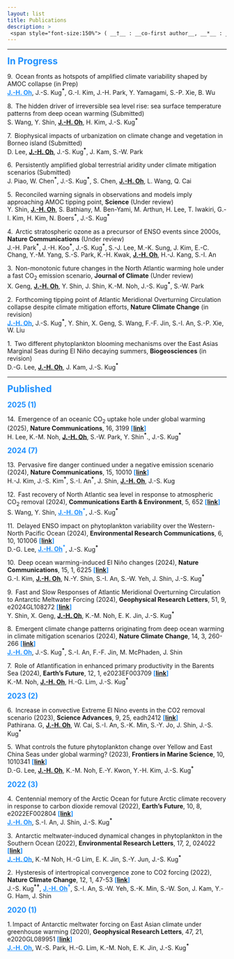 ```yaml
---
layout: list
title: Publications
description: > 
 <span style="font-size:150%"> ( __†__ : __co-first author__, __*__ : __corresponding author__ )</span>  
--- 
```

<!--sitemap: false-->
---
 <span style="color: DodgerBlue; font-size:150%"> __In Progress__</span>  

9.  Ocean fronts as hotspots of amplified climate variability shaped by AMOC collapse (in Prep)<br>
<span style="color: DodgerBlue">__<U>J.-H. Oh</U>__</span>, J.-S. Kug<sup>__\*__</sup>, G.-I. Kim, J.-H. Park, Y. Yamagami, S.-P. Xie, B. Wu

8.  The hidden driver of irreversible sea level rise: sea surface temperature patterns from deep ocean warming (Submitted)<br>
S. Wang, Y. Shin, __<U>J.-H. Oh</U>__, H. Kim, J.-S. Kug<sup>__\*__</sup>

7.  Biophysical impacts of urbanization on climate change and vegetation in Borneo island (Submitted)<br>
D. Lee, __<U>J.-H. Oh</U>__, J.-S. Kug<sup>__\*__</sup>, J. Kam, S.-W. Park  

6.  Persistently amplified global terrestrial aridity under climate mitigation scenarios (Submitted)<br>
J. Piao, W. Chen<sup>__\*__</sup>, J.-S. Kug<sup>__\*__</sup>, S. Chen, __<U>J.-H. Oh</U>__, L. Wang, Q. Cai 

5.  Reconciled warning signals in observations and models imply approaching AMOC tipping point, __Science__ (Under review)<br>
Y. Shin, __<U>J.-H. Oh</U>__, S. Bathiany, M. Ben-Yami, M. Arthun, H. Lee, T. Iwakiri, G.-I. Kim, H. Kim, N. Boers<sup>__\*__</sup>, J.-S. Kug<sup>__\*__</sup>

4.  Arctic stratospheric ozone as a precursor of ENSO events since 2000s, __Nature Communications__ (Under review)<br>
J.-H. Park<sup>__\*__</sup>, J.-H. Koo<sup>__\*__</sup>, J.-S. Kug<sup>__\*__</sup>, S.-J. Lee, M.-K. Sung, J. Kim, E.-C. Chang, Y.-M. Yang, S.-S. Park, K.-H. Kwak, __<U>J.-H. Oh</U>__, H.-J. Kang, S.-I. An

3.  Non-monotonic future changes in the North Atlantic warming hole under a fast CO<sub>2</sub> emission scenario, __Journal of Climate__ (Under review)<br>
X. Geng, __<U>J.-H. Oh</U>__, Y. Shin, J. Shin, K.-M. Noh, J.-S. Kug<sup>__\*__</sup>, S.-W. Park

2.  Forthcoming tipping point of Atlantic Meridional Overturning Circulation collapse despite climate mitigation efforts, __Nature Climate Change__ (in revision)<br>
<span style="color: DodgerBlue">__<U>J.-H. Oh</U>__</span>, J.-S. Kug<sup>__\*__</sup>, Y. Shin, X. Geng, S. Wang, F.-F. Jin, S.-I. An, S.-P. Xie, W. Liu

1.  Two different phytoplankton blooming mechanisms over the East Asias Marginal Seas during El Niño decaying summers, __Biogeosciences__ (in revision)<br>
D.-G. Lee, __<U>J.-H. Oh</U>__, J. Kam, J.-S. Kug<sup>__\*__</sup>

---
<span style="color: DodgerBlue; font-size:150%"> __Published__</span>  

<span style="color: DodgerBlue; font-size:120%"> __2025 (1)__</span>  

14.  Emergence of an oceanic CO<sub>2</sub> uptake hole under global warming (2025), __Nature Communications__, 16, 3199  <span style="color: DodgerBlue"> __[[link](https://www.nature.com/articles/s41467-025-57724-7)]__</span>   
H. Lee, K.-M. Noh, __<U>J.-H. Oh</U>__, S.-W. Park, Y. Shin<sup>__\*__</sup>., J.-S. Kug<sup>__\*__</sup>

<span style="color: DodgerBlue; font-size:120%"> __2024 (7)__</span>  

13.  Pervasive fire danger continued under a negative emission scenario (2024), __Nature Communications__, 15, 10010 <span style="color: DodgerBlue"> __[[link](https://www.nature.com/articles/s41467-024-54339-2)]__</span>   
H.-J. Kim, J.-S. Kim<sup>__\*__</sup>, S.-I. An<sup>__\*__</sup>, J. Shin, __<U>J.-H. Oh</U>__, J.-S. Kug

12.  Fast recovery of North Atlantic sea level in response to atmospheric CO<sub>2</sub> removal (2024),  __Communications Earth & Environment__, 5, 652  <span style="color: DodgerBlue"> __[[link](https://doi.org/10.1038/s43247-024-01835-4)]__</span>    
S. Wang, Y. Shin, <span style="color: DodgerBlue">__<U>J.-H. Oh</U>__<sup>__\*__</sup></span>, J.-S. Kug<sup>__\*__</sup>

11.  Delayed ENSO impact on phytoplankton variability over the Western-North Pacific Ocean (2024),  __Environmental Research Communications__, 6, 10, 101006 <span style="color: DodgerBlue"> __[[link](https://doi.org/10.1088/2515-7620/ad8058)]__</span>    
D.-G. Lee, <span style="color: DodgerBlue">__<U>J.-H. Oh</U>__<sup>__\*__</sup></span>, J.-S. Kug<sup>__\*__</sup>

10.  Deep ocean warming-induced El Niño changes (2024), __Nature Communications__, 15, 1, 6225 <span style="color: DodgerBlue"> __[[link](https://www.nature.com/articles/s41467-024-50663-9)]__</span>    
G.-I. Kim, __<U>J.-H. Oh</U>__, N.-Y. Shin, S.-I. An, S.-W. Yeh, J. Shin, J.-S. Kug<sup>__\*__</sup>

9. 	Fast and Slow Responses of Atlantic Meridional Overturning Circulation to Antarctic Meltwater Forcing (2024), __Geophysical Research Letters__, 51, 9, e2024GL108272<span style="color: DodgerBlue"> __[[link](https://agupubs.onlinelibrary.wiley.com/doi/10.1029/2024GL108272)]__</span>    
Y. Shin, X. Geng, __<U>J.-H. Oh</U>__, K.-M. Noh, E. K. Jin, J.-S. Kug<sup>__\*__</sup> 

8.  Emergent climate change patterns originating from deep ocean warming in climate mitigation scenarios (2024), __Nature Climate Change__, 14, 3, 260-266 <span style="color: DodgerBlue"> __[[link](https://www.nature.com/articles/s41558-024-01928-0)]__</span>    
<span style="color: DodgerBlue">__<U>J.-H. Oh</U>__</span>, J.-S. Kug<sup>__\*__</sup>, S.-I. An, F.-F. Jin, M. McPhaden, J. Shin

7. 	Role of Atlantification in enhanced primary productivity in the Barents Sea (2024), __Earth’s Future__, 12, 1, e2023EF003709 <span style="color: DodgerBlue"> __[[link](https://agupubs.onlinelibrary.wiley.com/doi/10.1029/2023EF003709?af=R)]__</span>    
K.-M. Noh, __<U>J.-H. Oh</U>__, H.-G. Lim, J.-S. Kug<sup>__\*__</sup>

<span style="color: DodgerBlue; font-size:120%"> __2023 (2)__</span>  

6. 	Increase in convective Extreme El Nino events in the CO2 removal scenario (2023), __Science Advances__, 9, 25, eadh2412 <span style="color: DodgerBlue"> __[[link](https://www.science.org/doi/10.1126/sciadv.adh2412)]__</span>    
Pathirana. G, __<U>J.-H. Oh</U>__, W. Cai, S.-I. An, S.-K. Min, S.-Y. Jo, J. Shin, J.-S. Kug<sup>__\*__</sup>

5. 	What controls the future phytoplankton change over Yellow and East China Seas under global warming? (2023), __Frontiers in Marine Science__, 10, 1010341 <span style="color: DodgerBlue"> __[[link](https://www.frontiersin.org/journals/marine-science/articles/10.3389/fmars.2023.1010341/full)]__</span>    
D.-G. Lee, __<U>J.-H. Oh</U>__, K.-M. Noh, E.-Y. Kwon, Y.-H. Kim, J.-S. Kug<sup>__\*__</sup>

<span style="color: DodgerBlue; font-size:120%"> __2022 (3)__</span>

4. 	Centennial memory of the Arctic Ocean for future Arctic climate recovery in response to carbon dioxide removal (2022), __Earth’s Future__, 10, 8, e2022EF002804 <span style="color: DodgerBlue"> __[[link](https://agupubs.onlinelibrary.wiley.com/doi/full/10.1029/2022EF002804)]__</span>    
<span style="color: DodgerBlue">__<U>J.-H. Oh</U>__</span>, S.-I. An, J. Shin, J.-S. Kug<sup>__\*__</sup>

3.  Antarctic meltwater-induced dynamical changes in phytoplankton in the Southern Ocean (2022), __Environmental Research Letters__, 17, 2, 024022 <span style="color: DodgerBlue"> __[[link](https://iopscience.iop.org/article/10.1088/1748-9326/ac444e)]__</span>    
<span style="color: DodgerBlue">__<U>J.-H. Oh</U>__</span>, K.-M Noh, H.-G Lim, E. K. Jin, S.-Y. Jun, J.-S. Kug<sup>__\*__</sup>

2. 	Hysteresis of intertropical convergence zone to CO2 forcing (2022), __Nature Climate Change__, 12, 1, 47-53 <span style="color: DodgerBlue"> __[[link](https://www.nature.com/articles/s41558-021-01211-6)]__</span>    
J.-S. Kug<sup>__\*†__</sup>, <span style="color: DodgerBlue">__<U>J.-H. Oh</U>__<sup>__†__</sup></span>, S.-I. An, S.-W. Yeh, S.-K. Min, S.-W. Son, J. Kam, Y.-G. Ham, J. Shin

<span style="color: DodgerBlue; font-size:120%"> __2020 (1)__</span>  

1. Impact of Antarctic meltwater forcing on East Asian climate under greenhouse warming (2020), __Geophysical Research Letters__, 47, 21, e2020GL089951 <span style="color: DodgerBlue"> __[[link](https://agupubs.onlinelibrary.wiley.com/doi/full/10.1029/2020GL089951)]__</span>  
<span style="color: DodgerBlue">__<U>J.-H. Oh</U>__</span>, W.-S. Park, H.-G. Lim, K.-M. Noh, E. K. Jin, J.-S. Kug<sup>__\*__</sup>